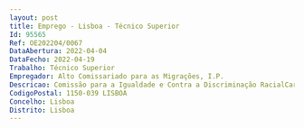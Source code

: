 ```yaml
--- 
layout: post
title: Emprego - Lisboa - Técnico Superior
Id: 95565
Ref: OE202204/0067
DataAbertura: 2022-04-04
DataFecho: 2022-04-19
Trabalho: Técnico Superior
Empregador: Alto Comissariado para as Migrações, I.P.
Descricao: Comissão para a Igualdade e Contra a Discriminação RacialCaracterização do Posto de Trabalho Desenvolvimento de atividades de cariz técnico  jurídico de forma individual ouem equipa e de acordo com orientações superiores Assegurar o acompanhamento das queixas de discriminação racial nas três principais fases do processo contraordenacional Notificar as partes, assegurar a receção da receita decorrente das coimas aplicadas e interpor processos executivos das contraordenações não pagas Realizar outras tarefas diretamente relacionadas com o apoio à Comissão para aIgualdade e Contra a Discriminação Racial.Perfil de competências preferenciais  Detentor a dos conhecimentos eexperiência profissional adequados para o desempenho das atividades inerentes ao posto de trabalho identificado Domínio base do Office  Sensibilidade para a temática da discriminação racial Gosto pelo trabalho em equipa e motivação para trabalhar numa equipa intercultural  Capacidade para concretizar comeficácia e eficiência os objetivos do serviço e as tarefas que lhe são distribuídas Capacidade para organizar a sua atividade, definir prioridades e realizá  la de forma metódica Capacidade de se ajustar à mudança e a novos desafios profissionais  Capacidade de comunicação verbal e escrita Capacidade de resistência à pressão e contrariedade.
CodigoPostal: 1150-039 LISBOA
Concelho: Lisboa
Distrito: Lisboa
--- 
```


